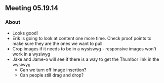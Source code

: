 ## Meeting 05.19.14

### About
* Looks good!
* Erik is going to look at content one more time. Check proof points to make sure they are the ones we want to pull.
* Crop images if it needs to be in a wysiswyg - responsive images won't work in a wysiwyg
* Jake and Jame-o will see if there is a way to get the Thumbor link in the wysiwyg
    * Can we turn off image insertion?
    * Can people still drag and drop?
